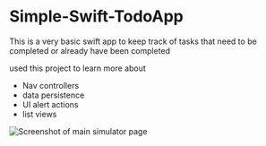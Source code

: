 <h1> Simple-Swift-TodoApp </h1>
This is a very basic swift app to keep track of tasks that need to be completed or already have been completed

used this project to learn more about
* Nav controllers
* data persistence
* UI alert actions
* list views



![Screenshot of main simulator page](https://i.imgur.com/ZiUTQz8.png)
